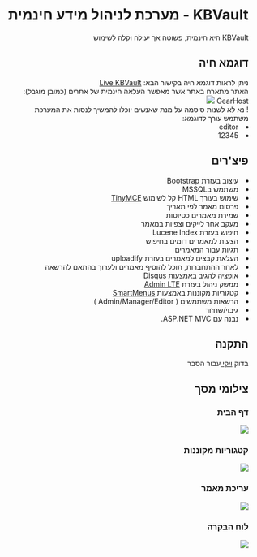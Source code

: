 <div dir=rtl>
 <h1> KBVault - מערכת לניהול מידע חינמית </h1>
KBVault היא חינמית, פשוטה אך יעילה וקלה לשימוש
  <br>
 <h2> דוגמא חיה </h2>
 ניתן לראות דוגמא חיה בקישור הבא: <a href="http://kbvault.gear.host/"> Live KBVault </a> <br>
 האתר מתארח באתר אשר מאפשר העלאה חינמית של אתרים (כמובן מוגבל): GearHost
 <a href="https://www.gearhost.com" target="_blank"> <img src="https://i.imgur.com/9olQugZ.png" /> </a> <br>
! נא לא לשנות סיסמה על מנת שאנשים יוכלו להמשיך לנסות את המערכת
 <br>
 משתמש עורך לדוגמא:
  <li> editor
  <li> 12345
 
 <h2> פיצ'רים </h2>
 <li> עיצוב בעזרת Bootstrap
 <li> משתמש בMSSQL
<li> שימוש בעורך HTML קל לשימוש <a href="www.tiny.cloud">TinyMCE</a>
 <li> פרסום מאמר לפי תאריך
 <li> שמירת מאמרים כטיוטות
 <li> מעקב אחר לייקים וצפיות במאמר
 <li> חיפוש בעזרת Lucene Index
 <li> הצעות למאמרים דומים בחיפוש
 <li> תגיות עבור המאמרים
 <li> העלאת קבצים למאמרים בעזרת uploadify
 <li> לאחר ההתחברות, תוכל להוסיף מאמרים ולערוך בהתאם להרשאה
 <li> אופציה להגיב באמצעות Disqus
 <li> ממשק ניהול בעזרת <a href="http://almsaeedstudio.com/AdminLTE">Admin LTE</a>
 <li> קטגוריות מקוננות באמצעות <a href="https://github.com/vadikom/smartmenus">SmartMenus</a>
 <li> הרשאות משתמשים ( Admin/Manager/Editor )
 <li> גיבוי/שחזור
 <li> נבנה עם ASP.NET MVC.

<h2> התקנה </h2>
בדוק <a href="https://github.com/BuStRaMa/Hebrew.kbvault/wiki"> ויקי </a> עבור הסבר

<h2> צילומי מסך </h2>

<h3> דף הבית </h3>
<img src="https://i.imgur.com/nsBLGDz.png" />

<h3> קטגוריות מקוננות </h3>
<img src="https://i.imgur.com/kBk3h1t.png" />
 
 <h3> עריכת מאמר </h3>
  <img src="https://i.imgur.com/MAnhT3G.png" />
 
 <h3> לוח הבקרה </h3>
<img src="https://i.imgur.com/6OnZ5jy.png" />
</div>
